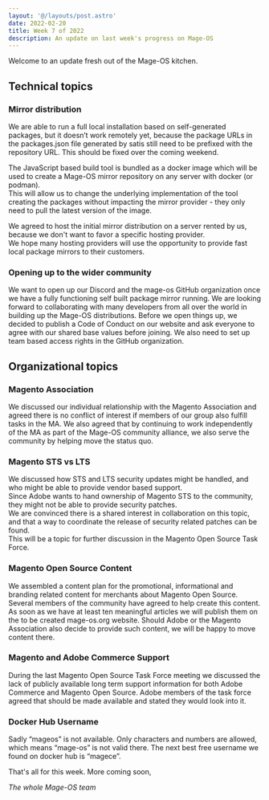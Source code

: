 ```yaml
---
layout: '@/layouts/post.astro'
date: 2022-02-20
title: Week 7 of 2022
description: An update on last week's progress on Mage-OS
---
```


Welcome to an update fresh out of the Mage-OS kitchen.


## Technical topics

### Mirror distribution

We are able to run a full local installation based on self-generated packages, but it doesn’t work remotely yet, because the package URLs in the packages.json file generated by satis still need to be prefixed with the repository URL. This should be fixed over the coming weekend.

The JavaScript based build tool is bundled as a docker image which will be used to create a Mage-OS mirror repository on any server with docker (or podman).  
This will allow us to change the underlying implementation of the tool creating the packages without impacting the mirror provider - they only need to pull the latest version of the image.

We agreed to host the initial mirror distribution on a server rented by us, because we don't want to favor a specific hosting provider.  
We hope many hosting providers will use the opportunity to provide fast local package mirrors to their customers.

### Opening up to the wider community

We want to open up our Discord and the mage-os GitHub organization once we have a fully functioning self built package mirror running. We are looking forward to collaborating with many developers from all over the world in building up the Mage-OS distributions.
Before we open things up, we decided to publish a Code of Conduct on our website and ask everyone to agree with our shared base values before joining.
We also need to set up team based access rights in the GitHub organization.

## Organizational topics

### Magento Association

We discussed our individual relationship with the Magento Association and agreed there is no conflict of interest if members of our group also fulfill tasks in the MA.
We also agreed that by continuing to work independently of the MA as part of the Mage-OS community alliance, we also serve the community by helping move the status quo.

### Magento STS vs LTS

We discussed how STS and LTS security updates might be handled, and who might be able to provide vendor based support.  
Since Adobe wants to hand ownership of Magento STS to the community, they might not be able to provide security patches.  
We are convinced there is a shared interest in collaboration on this topic, and that a way to coordinate the release of security related patches can be found.  
This will be a topic for further discussion in the Magento Open Source Task Force.

### Magento Open Source Content

We assembled a content plan for the promotional, informational and branding related content for merchants about Magento Open Source. Several members of the community have agreed to help create this content. As soon as we have at least ten meaningful articles we will publish them on the to be created mage-os.org website.
Should Adobe or the Magento Association also decide to provide such content, we will be happy to move content there.

### Magento and Adobe Commerce Support

During the last Magento Open Source Task Force meeting we discussed the lack of publicly available long term support information for both Adobe Commerce and Magento Open Source. Adobe members of the task force agreed that should be made available and stated they would look into it.

### Docker Hub Username

Sadly “mageos” is not available. Only characters and numbers are allowed, which means “mage-os” is not valid there. The next best free username we found on docker hub is “magece”.



That's all for this week.
More coming soon,

*The whole Mage-OS team*